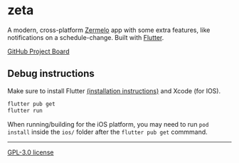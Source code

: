 # zeta

A modern, cross-platform [Zermelo](https://www.zermelo.nl/) app with some extra features, like notifications on a schedule-change. Built with [Flutter](https://flutter.dev/).

[GitHub Project Board](https://github.com/Netlob/zeta/projects/1)

## Debug instructions
Make sure to install Flutter [(installation instructions)](https://flutter.dev/docs/get-started/install) and Xcode (for IOS).

```bash
flutter pub get
flutter run
```
When running/building for the iOS platform, you may need to run `pod install` inside the `ios/` folder after the `flutter pub get` commmand.

-------
[GPL-3.0 license](https://github.com/Netlob/zeta/blob/master/LICENSE)
